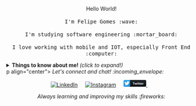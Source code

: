 <p align="center">
  Hello World!
  <br><br>
  <samp>
    I'm Felipe Gomes :wave:
    <br><br>
    I'm studying software engineering :mortar_board:
    <br><br>
    I love working with mobile and IOT, especially Front End :computer: 
  </samp>
</p>
<details>
  <summary> <b> Things to know about me! </b> <i>(click to expand!)</i> </summary>
  
  <br>
  
  ![Anurag's github stats](https://github-readme-stats.vercel.app/api?username=felipegomss&show_icons=true&theme=radicaltitle_color=fff&icon_color=79ff97&text_color=9f9f9f&bg_color=151515)
  
### - Languages and Tools

<p align="center">

  <img src="https://github.com/MikeCodesDotNET/ColoredBadges/blob/master/png/dev/frameworks/angular.png" alt="angular" style="vertical-align:top; margin:4px">
  <img src="https://github.com/Quadrified/Quadrified/blob/master/assets/svg/dev/frameworks/react.svg" alt="react" style="vertical-align:top; margin:4px">
  <img src="https://github.com/Quadrified/Quadrified/blob/master/assets/svg/dev/languages/js.svg" alt="js" style="vertical-align:top; margin:4px">
  <img src="https://github.com/Quadrified/Quadrified/blob/master/assets/svg/dev/languages/java.svg" alt="java" style="vertical-align:top; margin:4px">
  <img src="https://github.com/Quadrified/Quadrified/blob/master/assets/svg/dev/tools/visualstudio_code.svg" alt="vscode" style="vertical-align:top; margin:4px">
  <img src="https://github.com/Quadrified/Quadrified/blob/master/assets/svg/dev/misc/mobile.svg" alt="mobile_development" style="vertical-align:top; margin:4px">
  <img src="https://github.com/Quadrified/Quadrified/blob/master/assets/svg/dev/tools/powershell.svg" alt="powershell" style="vertical-align:top; margin:4px">
  <img src="https://github.com/MikeCodesDotNET/ColoredBadges/blob/master/png/dev/languages/python.png" alt="python" style="vertical-align:top; margin:4px">
  <img src="https://github.com/MikeCodesDotNET/ColoredBadges/blob/master/png/dev/languages/css3.png" alt="css3" style="vertical-align:top; margin:4px">
  <img src="https://github.com/MikeCodesDotNET/ColoredBadges/blob/master/png/dev/languages/html.png" alt="html" style="vertical-align:top; margin:4px">
  <img src="https://github.com/MikeCodesDotNET/ColoredBadges/blob/master/png/dev/tools/android_studio_colour.png" alt="andoidstudio" style="vertical-align:top; margin:4px">
  <img src="https://github.com/MikeCodesDotNET/ColoredBadges/blob/master/png/dev/tools/eclipse.png" alt="eclipse" style="vertical-align:top; margin:4px">
  <img src="https://github.com/MikeCodesDotNET/ColoredBadges/blob/master/png/dev/tools/jetbrains_pycharm.png" alt="pycharm" style="vertical-align:top; margin:4px">
</p>
</details>
p align="center"> 
  <i> Let's connect and chat! :incoming_envelope: </i>
</p>

<p align="center">
  <a href="https://www.linkedin.com/in/felipegomss"><img src="https://github.com/MikeCodesDotNET/ColoredBadges/blob/master/png/social/linkedin.png" width="60px" alt="LinkedIn"></a> &nbsp; &nbsp;
  <a href="https://instagram.com/felipegomss"><img src="https://github.com/MikeCodesDotNET/ColoredBadges/blob/master/png/social/instagram.png" width="60px" alt="Instagram"></a> &nbsp; &nbsp;
  <a href="https://twitter.com/felipegomss"><img src="https://github.com/MikeCodesDotNET/ColoredBadges/blob/master/png/social/twitter.png" width="60px" alt="Twitter">     </a> &nbsp; &nbsp;
<p align="center">
  <i> Always learning and improving my skills :fireworks: </i>
</p>

